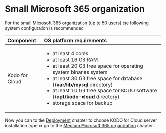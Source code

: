 # Small Microsoft 365 organization

For the small Microsoft 365 organization \(up to 50 users\) the following system configuration is recommended:

<table>
  <thead>
    <tr>
      <th style="text-align:left">Component</th>
      <th style="text-align:left">OS platform requirements</th>
    </tr>
  </thead>
  <tbody>
    <tr>
      <td style="text-align:left">Kodo for Cloud</td>
      <td style="text-align:left">
        <ul>
          <li>at least 4 cores</li>
          <li>at least 16 GB RAM</li>
          <li>at least 20 GB free space for operating system binaries system</li>
          <li>at least 30 GB free space for database (<b>/var/lib/mysql </b>directory)</li>
          <li>at least 10 GB free space for KODO software (<b>/opt/kodo-cloud</b> directory)</li>
          <li>storage space for backup</li>
        </ul>
      </td>
    </tr>
  </tbody>
</table>

Now you can to the [Deployment](https://storware.gitbook.io/kodo-for-cloud-office365/deployment) chapter to choose KODO for Cloud server installation type or go to the [Medium Microsoft 365 organization](https://storware.gitbook.io/kodo-for-cloud-office365/overview/sizing-guide/medium-microsoft-365-organization) chapter.

